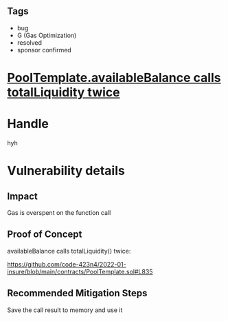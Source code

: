 ## Tags

- bug
- G (Gas Optimization)
- resolved
- sponsor confirmed

# [PoolTemplate.availableBalance calls totalLiquidity twice](https://github.com/code-423n4/2022-01-insure-findings/issues/262) 

# Handle

hyh


# Vulnerability details

## Impact

Gas is overspent on the function call

## Proof of Concept

availableBalance calls totalLiquidity() twice:

https://github.com/code-423n4/2022-01-insure/blob/main/contracts/PoolTemplate.sol#L835

## Recommended Mitigation Steps

Save the call result to memory and use it

